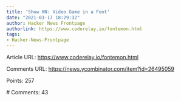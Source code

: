 ```yaml
---
title: 'Show HN: Video Game in a Font'
date: "2021-03-17 18:29:32"
author: Hacker News Frontpage
authorlink: https://www.coderelay.io/fontemon.html
tags:
- Hacker-News-Frontpage
---
```


<p>Article URL: <a href="https://www.coderelay.io/fontemon.html">https://www.coderelay.io/fontemon.html</a></p>
<p>Comments URL: <a href="https://news.ycombinator.com/item?id=26495059">https://news.ycombinator.com/item?id=26495059</a></p>
<p>Points: 257</p>
<p># Comments: 43</p>
